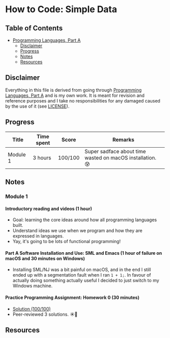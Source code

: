 # How to Code: Simple Data

## Table of Contents

* [Programming Languages, Part A](#programming-languages-part-a)
  * [Disclaimer](#disclaimer)
  * [Progress](#progress)
  * [Notes](#notes)
  * [Resources](#resources)

## Disclaimer

Everything in this file is derived from going through [Programming Languages, Part A](https://www.coursera.org/learn/programming-languages) and is my own work. It is meant for revision and reference purposes and I take no responsibilities for any damaged caused by the use of it (see [LICENSE](https://github.com/honmanyau/study-notes/blob/master/LICENSE.md)).


## Progress

| Title    | Time spent | Score   | Remarks                                                  |
| -------- | ---------- | ------- | -------------------------------------------------------- |
| Module 1 | 3 hours    | 100/100 | Super sadface about time wasted on macOS installation. 😰 |


## Notes

### Module 1

#### Introductory reading and videos (1 hour)

- Goal: learning the core ideas around how all programming languages built.
- Understand ideas we use when we program and how they are expressed in languages.
- Yay, it's going to be lots of functional programming!

#### Part A Software Installation and Use: SML and Emacs (1 hour of failure on macOS and 30 minutes on Windows)

- Installing SML/NJ was a bit painful on macOS, and in the end I still ended up with a segmentation fault when I ran `1 + 1;`. In favour of actually doing something actually useful I decided to just switch to my Windows machine.


#### Practice Programming Assignment: Homework 0 (30 minutes)

- [Solution (100/100)](./homework-0/homework-0-solution.sml)
- Peer-reviewed 3 solutions. ☀️🎉


## Resources